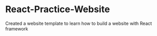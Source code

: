 # React-Practice-Website
Created a website template to learn how to build a website with React framework
